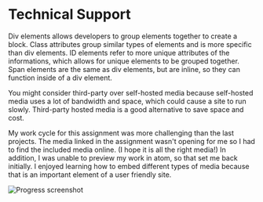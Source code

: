 # Technical Support

Div elements allows developers to group elements together to create a block. Class attributes group similar types of elements and is more specific than div elements. ID elements refer to more unique attributes of the informations, which allows for unique elements to be grouped together. Span elements are the same as div elements, but are inline, so they can function inside of a div element.

You might consider third-party over self-hosted media because self-hosted media uses a lot of bandwidth and space, which could cause a site to run slowly. Third-party hosted media is a good alternative to save space and cost.

My work cycle for this assignment was more challenging than the last projects. The media linked in the assignment wasn't opening for me so I had to find the included media online. (I hope it is all the right media!) In addition, I was unable to preview my work in atom, so that set me back initially. I enjoyed learning how to embed different types of media because that is an important element of a user friendly site.

![Progress screenshot](images/screenshot-a6.png)
